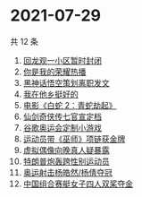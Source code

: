 # 2021-07-29

共 12 条

<!-- BEGIN ZHIHUSEARCH -->
<!-- 最后更新时间 Thu Jul 29 2021 10:23:13 GMT+0800 (China Standard Time) -->
1. [回龙观一小区暂时封闭](https://www.zhihu.com/search?q=北京疫情)
1. [你是我的荣耀热播](https://www.zhihu.com/search?q=你是我的荣耀)
1. [黑神话悟空策划离职发文](https://www.zhihu.com/search?q=黑神话：悟空)
1. [我在他乡挺好的](https://www.zhihu.com/search?q=我在他乡挺好)
1. [电影《白蛇 2：青蛇劫起》](https://www.zhihu.com/search?q=青蛇)
1. [仙剑奇侠传七官宣定档](https://www.zhihu.com/search?q=仙剑奇侠传七)
1. [谷歌奥运会定制小游戏](https://www.zhihu.com/search?q=涂鸦冠军岛运动会)
1. [运动员带《巫师》项链获金牌](https://www.zhihu.com/search?q=巫师3)
1. [虚拟偶像向晚真人疑暴露](https://www.zhihu.com/search?q=A-Soul)
1. [特朗普炮轰跨性别运动员](https://www.zhihu.com/search?q=跨性别运动员)
1. [奥运射击杨皓然/杨倩夺冠](https://www.zhihu.com/search?q=混合团体10米气步枪)
1. [中国组合赛艇女子四人双桨夺金](https://www.zhihu.com/search?q=赛艇)
<!-- END ZHIHUSEARCH -->
